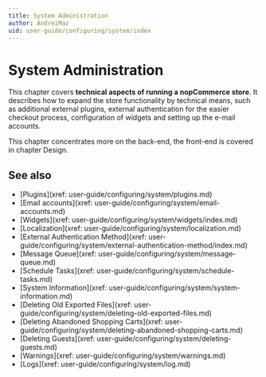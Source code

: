 ```yaml
---
title: System Administration
author: AndreiMaz
uid: user-guide/configuring/system/index
---
```

# System Administration

This chapter covers **technical aspects of running a nopCommerce store**. It describes how to expand the store functionality by technical means, such as additional external plugins, external authentication for the easier checkout process, configuration of widgets and setting up the e-mail accounts.  

This chapter concentrates more on the back-end, the front-end is covered in chapter Design.

## See also

* [Plugins](xref: user-guide/configuring/system/plugins.md)
* [Email accounts](xref: user-guide/configuring/system/email-accounts.md)
* [Widgets](xref: user-guide/configuring/system/widgets/index.md)
* [Localization](xref: user-guide/configuring/system/localization.md)
* [External Authentication Method](xref: user-guide/configuring/system/external-authentication-method/index.md)
* [Message Queue](xref: user-guide/configuring/system/message-queue.md)
* [Schedule Tasks](xref: user-guide/configuring/system/schedule-tasks.md)
* [System Information](xref: user-guide/configuring/system/system-information.md)
* [Deleting Old Exported Files](xref: user-guide/configuring/system/deleting-old-exported-files.md)
* [Deleting Abandoned Shopping Carts](xref: user-guide/configuring/system/deleting-abandoned-shopping-carts.md)
* [Deleting Guests](xref: user-guide/configuring/system/deleting-guests.md)
* [Warnings](xref: user-guide/configuring/system/warnings.md)
* [Logs](xref: user-guide/configuring/system/log.md)
